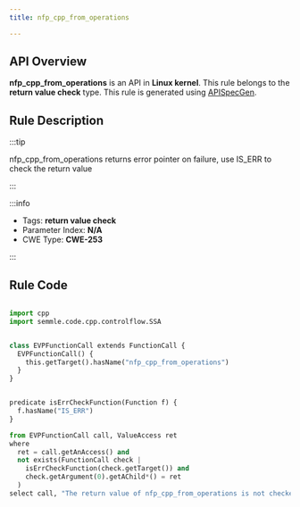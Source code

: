 ```yaml
---
title: nfp_cpp_from_operations

---
```



## API Overview
**nfp_cpp_from_operations** is an API in **Linux kernel**. This rule belongs to the **return value check** type. This rule is generated using [APISpecGen](../../tools/APISpecGen).
## Rule Description

:::tip

nfp_cpp_from_operations returns error pointer on failure, use IS_ERR to check the return value

:::

:::info

- Tags: **return value check**
- Parameter Index: **N/A**
- CWE Type: **CWE-253**

:::

## Rule Code
```python

import cpp
import semmle.code.cpp.controlflow.SSA


class EVPFunctionCall extends FunctionCall {
  EVPFunctionCall() {
    this.getTarget().hasName("nfp_cpp_from_operations")
  }
}


predicate isErrCheckFunction(Function f) {
  f.hasName("IS_ERR") 
}

from EVPFunctionCall call, ValueAccess ret
where
  ret = call.getAnAccess() and
  not exists(FunctionCall check |
    isErrCheckFunction(check.getTarget()) and
    check.getArgument(0).getAChild*() = ret
  )
select call, "The return value of nfp_cpp_from_operations is not checked with IS_ERR."
    
```